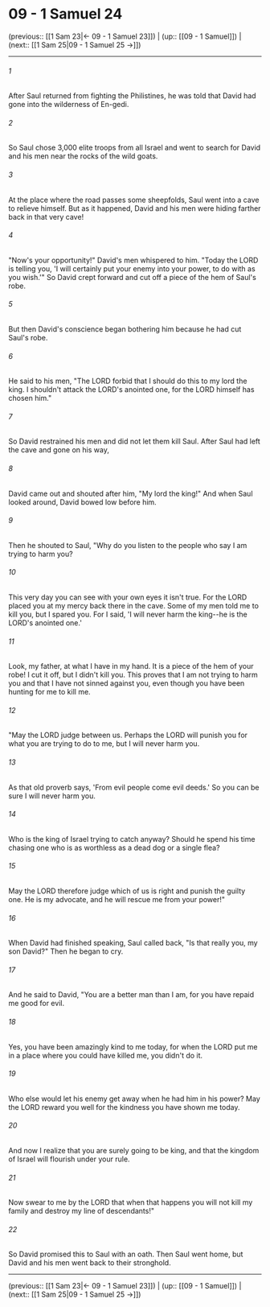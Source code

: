# 09 - 1 Samuel 24

(previous:: [[1 Sam 23|← 09 - 1 Samuel 23]]) | (up:: [[09 - 1 Samuel]]) | (next:: [[1 Sam 25|09 - 1 Samuel 25 →]])

***


###### 1 
After Saul returned from fighting the Philistines, he was told that David had gone into the wilderness of En-gedi. 

###### 2 
So Saul chose 3,000 elite troops from all Israel and went to search for David and his men near the rocks of the wild goats. 

###### 3 
At the place where the road passes some sheepfolds, Saul went into a cave to relieve himself. But as it happened, David and his men were hiding farther back in that very cave! 

###### 4 
"Now's your opportunity!" David's men whispered to him. "Today the LORD is telling you, 'I will certainly put your enemy into your power, to do with as you wish.'" So David crept forward and cut off a piece of the hem of Saul's robe. 

###### 5 
But then David's conscience began bothering him because he had cut Saul's robe. 

###### 6 
He said to his men, "The LORD forbid that I should do this to my lord the king. I shouldn't attack the LORD's anointed one, for the LORD himself has chosen him." 

###### 7 
So David restrained his men and did not let them kill Saul. After Saul had left the cave and gone on his way, 

###### 8 
David came out and shouted after him, "My lord the king!" And when Saul looked around, David bowed low before him. 

###### 9 
Then he shouted to Saul, "Why do you listen to the people who say I am trying to harm you? 

###### 10 
This very day you can see with your own eyes it isn't true. For the LORD placed you at my mercy back there in the cave. Some of my men told me to kill you, but I spared you. For I said, 'I will never harm the king--he is the LORD's anointed one.' 

###### 11 
Look, my father, at what I have in my hand. It is a piece of the hem of your robe! I cut it off, but I didn't kill you. This proves that I am not trying to harm you and that I have not sinned against you, even though you have been hunting for me to kill me. 

###### 12 
"May the LORD judge between us. Perhaps the LORD will punish you for what you are trying to do to me, but I will never harm you. 

###### 13 
As that old proverb says, 'From evil people come evil deeds.' So you can be sure I will never harm you. 

###### 14 
Who is the king of Israel trying to catch anyway? Should he spend his time chasing one who is as worthless as a dead dog or a single flea? 

###### 15 
May the LORD therefore judge which of us is right and punish the guilty one. He is my advocate, and he will rescue me from your power!" 

###### 16 
When David had finished speaking, Saul called back, "Is that really you, my son David?" Then he began to cry. 

###### 17 
And he said to David, "You are a better man than I am, for you have repaid me good for evil. 

###### 18 
Yes, you have been amazingly kind to me today, for when the LORD put me in a place where you could have killed me, you didn't do it. 

###### 19 
Who else would let his enemy get away when he had him in his power? May the LORD reward you well for the kindness you have shown me today. 

###### 20 
And now I realize that you are surely going to be king, and that the kingdom of Israel will flourish under your rule. 

###### 21 
Now swear to me by the LORD that when that happens you will not kill my family and destroy my line of descendants!" 

###### 22 
So David promised this to Saul with an oath. Then Saul went home, but David and his men went back to their stronghold.

***

(previous:: [[1 Sam 23|← 09 - 1 Samuel 23]]) | (up:: [[09 - 1 Samuel]]) | (next:: [[1 Sam 25|09 - 1 Samuel 25 →]])
